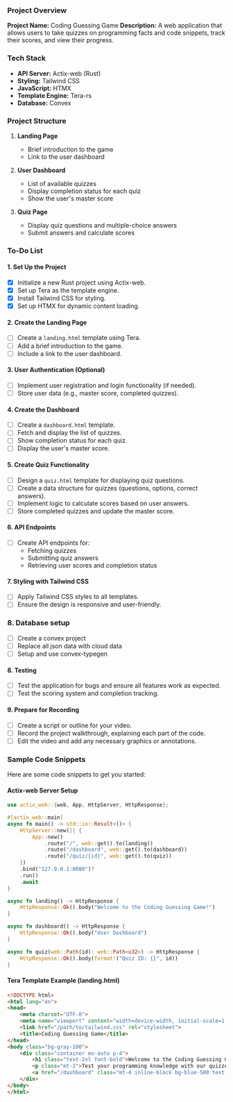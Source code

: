 ### Project Overview

**Project Name:** Coding Guessing Game
**Description:** A web application that allows users to take quizzes on programming facts and code snippets, track their scores, and view their progress.

### Tech Stack

- **API Server:** Actix-web (Rust)
- **Styling:** Tailwind CSS
- **JavaScript:** HTMX
- **Template Engine:** Tera-rs
- **Database:** Convex

### Project Structure

1. **Landing Page**
   - Brief introduction to the game
   - Link to the user dashboard

2. **User Dashboard**
   - List of available quizzes
   - Display completion status for each quiz
   - Show the user's master score

3. **Quiz Page**
   - Display quiz questions and multiple-choice answers
   - Submit answers and calculate scores

### To-Do List

#### 1. Set Up the Project

- [x] Initialize a new Rust project using Actix-web.
- [x] Set up Tera as the template engine.
- [x] Install Tailwind CSS for styling.
- [x] Set up HTMX for dynamic content loading.

#### 2. Create the Landing Page

- [ ] Create a `landing.html` template using Tera.
- [ ] Add a brief introduction to the game.
- [ ] Include a link to the user dashboard.

#### 3. User Authentication (Optional)

- [ ] Implement user registration and login functionality (if needed).
- [ ] Store user data (e.g., master score, completed quizzes).

#### 4. Create the Dashboard

- [ ] Create a `dashboard.html` template.
- [ ] Fetch and display the list of quizzes.
- [ ] Show completion status for each quiz.
- [ ] Display the user's master score.

#### 5. Create Quiz Functionality

- [ ] Design a `quiz.html` template for displaying quiz questions.
- [ ] Create a data structure for quizzes (questions, options, correct answers).
- [ ] Implement logic to calculate scores based on user answers.
- [ ] Store completed quizzes and update the master score.

#### 6. API Endpoints

- [ ] Create API endpoints for:
  - Fetching quizzes
  - Submitting quiz answers
  - Retrieving user scores and completion status

#### 7. Styling with Tailwind CSS

- [ ] Apply Tailwind CSS styles to all templates.
- [ ] Ensure the design is responsive and user-friendly.

### 8. Database setup

- [ ] Create a convex project
- [ ] Replace all json data with cloud data
- [ ] Setup and use convex-typegen

#### 8. Testing

- [ ] Test the application for bugs and ensure all features work as expected.
- [ ] Test the scoring system and completion tracking.

#### 9. Prepare for Recording

- [ ] Create a script or outline for your video.
- [ ] Record the project walkthrough, explaining each part of the code.
- [ ] Edit the video and add any necessary graphics or annotations.

### Sample Code Snippets

Here are some code snippets to get you started:

#### Actix-web Server Setup

```rust
use actix_web::{web, App, HttpServer, HttpResponse};

#[actix_web::main]
async fn main() -> std::io::Result<()> {
    HttpServer::new(|| {
        App::new()
            .route("/", web::get().to(landing))
            .route("/dashboard", web::get().to(dashboard))
            .route("/quiz/{id}", web::get().to(quiz))
    })
    .bind("127.0.0.1:8080")?
    .run()
    .await
}

async fn landing() -> HttpResponse {
    HttpResponse::Ok().body("Welcome to the Coding Guessing Game!")
}

async fn dashboard() -> HttpResponse {
    HttpResponse::Ok().body("User Dashboard")
}

async fn quiz(web::Path(id): web::Path<u32>) -> HttpResponse {
    HttpResponse::Ok().body(format!("Quiz ID: {}", id))
}
```

#### Tera Template Example (landing.html)

```html
<!DOCTYPE html>
<html lang="en">
<head>
    <meta charset="UTF-8">
    <meta name="viewport" content="width=device-width, initial-scale=1.0">
    <link href="/path/to/tailwind.css" rel="stylesheet">
    <title>Coding Guessing Game</title>
</head>
<body class="bg-gray-100">
    <div class="container mx-auto p-4">
        <h1 class="text-2xl font-bold">Welcome to the Coding Guessing Game!</h1>
        <p class="mt-2">Test your programming knowledge with our quizzes.</p>
        <a href="/dashboard" class="mt-4 inline-block bg-blue-500 text-white p-2 rounded">Go to Dashboard</a>
    </div>
</body>
</html>
```
